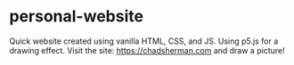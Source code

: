 # personal-website
Quick website created using vanilla HTML, CSS, and JS. Using p5.js for a drawing effect. Visit the site: https://chadsherman.com and draw a picture!
